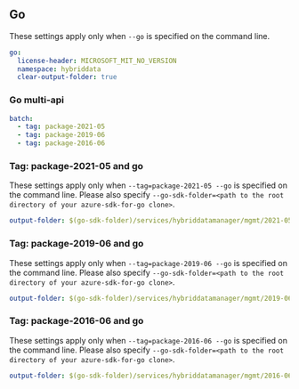 ## Go

These settings apply only when `--go` is specified on the command line.

```yaml $(go)
go:
  license-header: MICROSOFT_MIT_NO_VERSION
  namespace: hybriddata
  clear-output-folder: true
```

### Go multi-api

```yaml $(go) && $(multiapi)
batch:
  - tag: package-2021-05
  - tag: package-2019-06
  - tag: package-2016-06
```

### Tag: package-2021-05 and go

These settings apply only when `--tag=package-2021-05 --go` is specified on the command line.
Please also specify `--go-sdk-folder=<path to the root directory of your azure-sdk-for-go clone>`.

```yaml $(tag) == 'package-2021-05' && $(go)
output-folder: $(go-sdk-folder)/services/hybriddatamanager/mgmt/2021-05-01/$(namespace)
```

### Tag: package-2019-06 and go

These settings apply only when `--tag=package-2019-06 --go` is specified on the command line.
Please also specify `--go-sdk-folder=<path to the root directory of your azure-sdk-for-go clone>`.

```yaml $(tag) == 'package-2019-06' && $(go)
output-folder: $(go-sdk-folder)/services/hybriddatamanager/mgmt/2019-06-01/$(namespace)
```

### Tag: package-2016-06 and go

These settings apply only when `--tag=package-2016-06 --go` is specified on the command line.
Please also specify `--go-sdk-folder=<path to the root directory of your azure-sdk-for-go clone>`.

```yaml $(tag) == 'package-2016-06' && $(go)
output-folder: $(go-sdk-folder)/services/hybriddatamanager/mgmt/2016-06-01/$(namespace)
```
